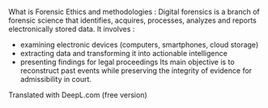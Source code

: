 What is Forensic Ethics and methodologies : 
Digital forensics is a branch of forensic science that identifies, acquires, processes, analyzes and reports electronically stored data. It involves :

- examining electronic devices (computers, smartphones, cloud storage)
- extracting data and transforming it into actionable intelligence
- presenting findings for legal proceedings 
 Its main objective is to reconstruct past events while preserving the integrity of evidence for admissibility in court.

Translated with DeepL.com (free version)